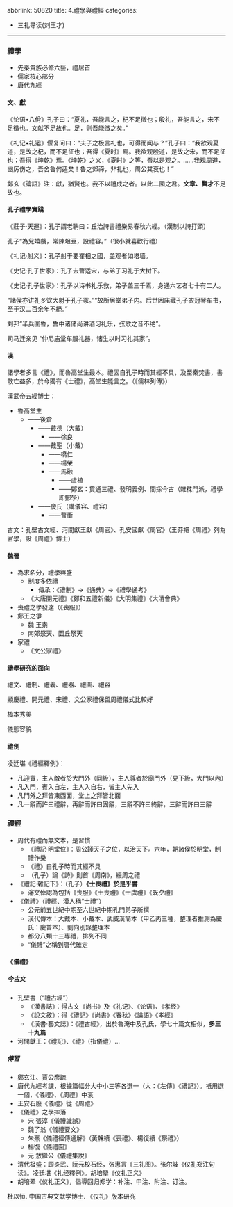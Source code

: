 abbrlink: 50820
title: 4.禮學與禮經
categories:
  - 三礼导读(刘玉才)
---
### 禮學

- 先秦貴族必修六藝，禮居首
- 儒家核心部分
- 唐代九經

#### 文、獻

《论语•八佾》孔子曰：“夏礼，吾能言之，杞不足徵也；殷礼，吾能言之，宋不足徵也。文献不足故也。足，则吾能徵之矣。”

《礼记•礼运》偃复问曰：“夫子之极言礼也，可得而闻与？”孔子曰：“我欲观夏道，是故之杞，而不足征也；吾得《夏时》焉。我欲观殷道，是故之宋，而不足征也；吾得《坤乾》焉。《坤乾》之义，《夏时》之等，吾以是观之。……我观周道，幽厉伤之，吾舍鲁何适矣！鲁之郊禘，非礼也，周公其衰也！”

鄭玄《論語》注：獻，猶賢也。我不以禮成之者。以此二國之君。**文章、賢才**不足故也。

#### 孔子禮學實踐

《莊子·天運》：孔子謂老聃曰：丘治詩書禮樂易春秋六經。（漢制以詩打頭）

孔子“為兒嬉戲，常陳俎豆，設禮容。”（很小就喜歡行禮）

《礼记·射义》：孔子射于要瞿相之國，盖观者如塔墙。

《史记·孔子世家》：孔子去曹适宋，与弟子习礼于大树下。

《史记·孔子世家》：孔子以诗书礼乐救，弟子盖三千焉，身通六艺者七十有二人。

“諸侯亦讲礼乡饮大射于孔子冢。”“故所居堂弟子内。后世因庙藏孔子衣冠琴车书，至于汉二百余年不絕。”

刘邦“半兵圍魯，鲁中诸储尚讲酒习礼乐，弦歌之音不绝”。

司马迁亲见 “仲尼庙堂车服礼器，诸生以时习礼其家”。

#### 漢

諸學者多言《禮》，而魯高堂生最本。禮固自孔子時而其經不具，及至秦焚書，書散亡益多，於今獨有《士禮》，高堂生能言之。（《儒林列傳》）

漢武帝五經博士：

- 魯高堂生
	- ——後倉
		- ——戴德（大戴）
			- ——徐良
		- ——戴聖（小戴）
			- ——橋仁
			- ——楊榮
			- ——馬融
				- ——盧植
				- ——鄭玄：貫通三禮、發明義例、間採今古（雜糅門派，禮學即鄭學）
		- ——慶氏（講儀容、禮容）
			- ——曹衝

古文：孔壁古文經、河間獻王獻《周官》、孔安國獻《周官》（王莽把《周禮》列為官學，設《周禮》博士）

#### 魏晉

- 為求名分，禮學興盛
	- 制度多依禮
		- 傳承：《禮制》→《通典》→《禮學通考》
	- 《大唐開元禮》《鄭和五禮新儀》《大明集禮》《大清會典》
- 喪禮之學發達（《喪服》）
- 鄭王之爭
	- 魏 王素
	- 南郊祭天、圜丘祭天
- 家禮
	- 《文公家禮》

#### 禮學研究的面向

禮文、禮制、禮義、禮器、禮圖、禮容

顯慶禮、開元禮、宋禮、文公家禮保留周禮儀式比較好

橋本秀美

儀態容貌

#### 禮例

凌廷堪《禮經釋例》：

- 凡迎賓，主人敵者於大門外（同級），主人尊者於廟門外（見下級，大門以內）
- 凡入門，賓入自左，主人入自右，皆主人先入
- 凡門外之拜皆東西面，堂上之拜皆北面
- 凡一辭而許曰禮辭，再辭而許曰固辭，三辭不許曰終辭，三辭而許曰三辭

### 禮經

- 周代有禮而無文本，是習慣
	- 《禮記·明堂位》：周公踐天子之位，以治天下。六年，朝諸侯於明堂，制禮作樂
	- 《禮》自孔子時而其經不具
	- （孔子）論《詩》則首《周南》，綴周之禮
- 《禮記·雜記下》：（孔子）**《士喪禮》於是乎書**
	- 瀋文倬認為包括《喪服》《士喪禮》《士虞禮》《既夕禮》
- 《儀禮》（禮經、漢人稱“士禮”）
	- 公元前五世紀中期至六世紀中期孔門弟子所撰
	- 漢代傳本：大戴本、小戴本、武威漢簡本（甲乙丙三種，整理者推測為慶氏：慶普本）、劉向別錄整理本
	- 都分八類十三專禮，排列不同
	- “儀禮”之稱到唐代確定

#### 《儀禮》

##### 今古文

- 孔壁書（“禮古經”）
	- 《漢書誌》：得古文《尚书》及《礼记》、《论语》、《孝经》
	- 《說文敘》：得《禮記》《尚書》《春秋》《論語》《孝經》
	- 《漢書·藝文誌》：《禮古經》，出於魯淹中及孔氏，學七十篇文相似，**多三十九篇**
- 河間獻王：《禮記》、《禮》（指儀禮）…

##### 傳習

- 鄭玄注、賈公彥疏
- 唐代九經考課，根據篇幅分大中小三等各選一（大：《左傳》《禮記》）。衹用選一個，《儀禮》、《周禮》中衰
- 王安石廢《儀禮》從《周禮》
- 《儀禮》之學摔落
	- 宋 張淳《儀禮識誤》
	- 魏了翁《儀禮要文》
	- 朱熹《儀禮經傳通解》（黃榦續《喪禮》、楊復續《祭禮》）
	- 楊復《儀禮圖》
	- 元 敖繼公《儀禮集說》
- 清代极盛：顾炎武、阮元校石经，张惠言《三礼图》。张尔岐《仪礼郑注句读》。凌廷堪《礼经釋例》。胡培翚《仪礼正义》
- 胡培翚《仪礼正义》，倡導回归郑学：补注、申注、附注、订注。

杜以恒. 中国古典文献学博士. 《仪礼》版本研究